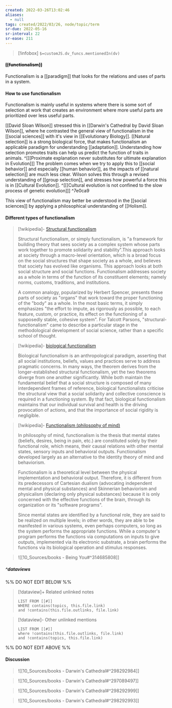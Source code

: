 ```yaml
---
created: 2022-03-26T13:02:46 
aliases:
  - null
tags: created/2022/03/26, node/topic/term
sr-due: 2022-05-16
sr-interval: 22
sr-ease: 211
---
```

> [!infobox]
`$=customJS.dv_funcs.mentionedIn(dv)`

#### <s class="topic-title">[[functionalism]]</s>

Functionalism is a [[paradigm]] that looks for the relations and uses of parts in a system.

#### How to use functionalism 

Functionalism is mainly useful in systems where there is some sort of selection at work that creates an environment where more useful parts are prioritized over less useful parts.

[[David Sloan Wilson]] stressed this in [[Darwin's Cathedral by David Sloan Wilson]], where he contrasted the general view of functionalism in the [[social sciences]] with it's view in [[Evolutionary Biology]].
[[Natural selection]] is a strong biological force, that makes functionalism an applicable paradigm for understanding [[adaptation]]. Understanding how selection promotes traits can help us predict the function of traits in animals.
^[[[Proximate explanation never substitutes for ultimate explanation in Evolution]]]
The problem comes when we try to apply this to [[social behavior]] and especially [[human behavior]], as the impacts of [[natural selection]] are much less clear.
Wilson solves this through a revised understanding of [[group selection]], and stresses how powerful a force this is in [[Cultural Evolution]]. 
^[[[Cultural evolution is not confined to the slow process of genetic evolution]]] ^7e0ca9

This view of functionalism may better be understood in the [[social sciences]] by applying a philosophical understanding of [[Holism]].

#### Different types of functionalism

> [!wikipedia]- [Structural functionalism](https://en.wikipedia.org/wiki/Structural%20functionalism)
> 
> Structural functionalism, or simply functionalism, is "a framework for building theory that sees society as a complex system whose parts work together to promote solidarity and stability".This approach looks at society through a macro-level orientation, which is a broad focus on the social structures that shape society as a whole, and believes that society has evolved like organisms. This approach looks at both social structure and social functions. Functionalism addresses society as a whole in terms of the function of its constituent elements; namely norms, customs, traditions, and institutions.
> 
> A common analogy, popularized by Herbert Spencer, presents these parts of society as "organs" that work toward the proper functioning of the "body" as a whole. In the most basic terms, it simply emphasizes "the effort to impute, as rigorously as possible, to each feature, custom, or practice, its effect on the functioning of a supposedly stable, cohesive system". For Talcott Parsons, "structural-functionalism" came to describe a particular stage in the methodological development of social science, rather than a specific school of thought.
>

> [!wikipedia]- [biological functionalism](https://en.wikipedia.org/wiki/Biological%20functionalism)
> 
> Biological functionalism is an anthropological paradigm, asserting that all social institutions, beliefs, values and practices serve to address pragmatic concerns. In many ways, the theorem derives from the longer-established structural functionalism, yet the two theorems diverge from one another significantly. While both maintain the fundamental belief that a social structure is composed of many interdependent frames of reference, biological functionalists criticise the structural view that a social solidarity and collective conscience is required in a functioning system. By that fact, biological functionalism maintains that our individual survival and health is the driving provocation of actions, and that the importance of social rigidity is negligible.
>

> [!wikipedia]- [Functionalism (philosophy of mind)](https://en.wikipedia.org/wiki/Functionalism%20(philosophy%20of%20mind))
> 
> In philosophy of mind, functionalism is the thesis that mental states (beliefs, desires, being in pain, etc.) are constituted solely by their functional role, which means, their causal relations with other mental states, sensory inputs and behavioral outputs. Functionalism developed largely as an alternative to the identity theory of mind and behaviorism.
> 
> Functionalism is a theoretical level between the physical implementation and behavioral output. Therefore, it is different from its predecessors of Cartesian dualism (advocating independent mental and physical substances) and Skinnerian behaviorism and physicalism (declaring only physical substances) because it is only concerned with the effective functions of the brain, through its organization or its "software programs".
> 
> Since mental states are identified by a functional role, they are said to be realized on multiple levels; in other words, they are able to be manifested in various systems, even perhaps computers, so long as the system performs the appropriate functions. While a computer's program performs the functions via computations on inputs to give outputs, implemented via its electronic substrate, a brain performs the functions via its biological operation and stimulus responses.
>

> ![[10_Sources/books - Being You#^314685808]]

##### ^dataviews

%% DO NOT EDIT BELOW %%
> [!dataview]+ Related unlinked notes
> ```dataview
> LIST FROM [[#]]
> WHERE contains(topics, this.file.link)
> and !contains(this.file.outlinks, file.link)
> ```
 
> [!dataview]- Other unlinked mentions
> ```dataview
> LIST FROM [[#]]
> where !contains(this.file.outlinks, file.link)
> and !contains(topics, this.file.link)
> ```

%% DO NOT EDIT ABOVE %%

#### Discussion

> ![[10_Sources/books - Darwin's Cathedral#^298292984]]

> ![[10_Sources/books - Darwin's Cathedral#^297089497]]

> ![[10_Sources/books - Darwin's Cathedral#^298292999]]

> ![[10_Sources/books - Darwin's Cathedral#^298292993]]

